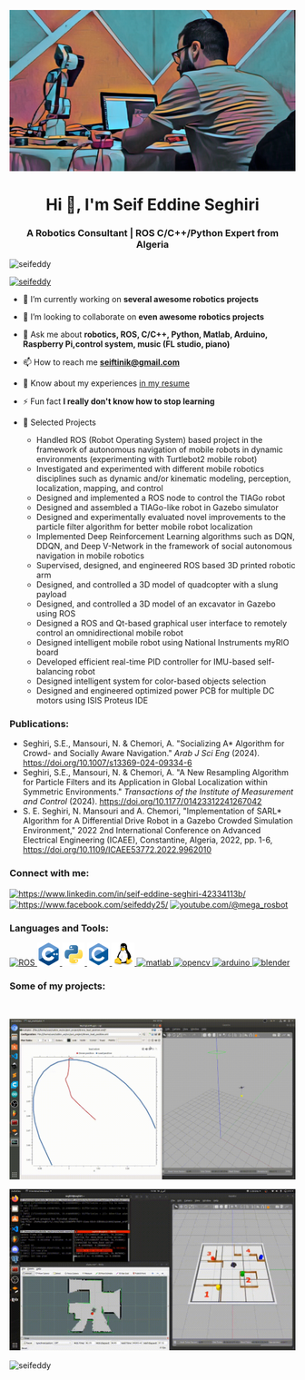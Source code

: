<!-- ![A welcome picture.](https://github.com/seifEddy/seifEddy/blob/main/welcome.png)
<p style="background-image: url('https://github.com/seifEddy/seifEddy/blob/main/welcome.png');"> -->
<p align="center"> <img src="https://github.com/seifEddy/seifEddy/blob/main/welcome2.png" alt="background" width="600"/> </p>
<h1 align="center">Hi 👋, I'm Seif Eddine Seghiri</h1>
<h3 align="center">A Robotics Consultant | ROS C/C++/Python Expert from Algeria</h3>

<p align="left"> <img src="https://komarev.com/ghpvc/?username=seifeddy&label=Profile%20views&color=0e75b6&style=flat" alt="seifeddy" /> </p>

<p align="left"> <a href="https://github.com/ryo-ma/github-profile-trophy"><img src="https://github-profile-trophy.vercel.app/?username=seifeddy" alt="seifeddy" /></a> </p>

- 🔭 I’m currently working on **several awesome robotics projects**

- 👯 I’m looking to collaborate on **even awesome robotics projects**

- 💬 Ask me about **robotics, ROS, C/C++, Python, Matlab, Arduino, Raspberry Pi,control system, music (FL studio, piano)**

- 📫 How to reach me **seiftinik@gmail.com**

- 📄 Know about my experiences [in my resume](https://drive.google.com/file/d/1PhYo-sDoLbA1oUJ5oDGmlaNk6QXH5QTb/view?usp=sharing)

- ⚡ Fun fact **I really don't know how to stop learning**

- 🧠 Selected Projects <br>
    - Handled ROS (Robot Operating System) based project in the framework of autonomous navigation of mobile robots
in dynamic environments (experimenting with Turtlebot2 mobile robot)<br>
    - Investigated and experimented with different mobile robotics disciplines such as dynamic and/or kinematic
modeling, perception, localization, mapping, and control<br>
    - Designed and implemented a ROS node to control the TIAGo robot<br>
    - Designed and assembled a TIAGo-like robot in Gazebo simulator<br>
    - Designed and experimentally evaluated novel improvements to the particle filter algorithm for better mobile robot
localization<br>
    - Implemented Deep Reinforcement Learning algorithms such as DQN, DDQN, and Deep V-Network in the
framework of social autonomous navigation in mobile robotics<br>
    - Supervised, designed, and engineered ROS based 3D printed robotic arm<br>
    - Designed, and controlled a 3D model of quadcopter with a slung payload<br>
    - Designed, and controlled a 3D model of an excavator in Gazebo using ROS<br>
    - Designed a ROS and Qt-based graphical user interface to remotely control an omnidirectional mobile robot<br>
    - Designed intelligent mobile robot using National Instruments myRIO board<br>
    - Developed efficient real-time PID controller for IMU-based self-balancing robot<br>
    - Designed intelligent system for color-based objects selection<br>
    - Designed and engineered optimized power PCB for multiple DC motors using ISIS Proteus IDE<br>

<h3 align="left">Publications:</h3>
<ul>
  <li>Seghiri, S.E., Mansouri, N. & Chemori, A. "Socializing A* Algorithm for Crowd- and Socially Aware Navigation." <i>Arab J Sci Eng</i> (2024). <a href="https://doi.org/10.1007/s13369-024-09334-6">https://doi.org/10.1007/s13369-024-09334-6</a></li>
  <li>Seghiri, S.E., Mansouri, N. & Chemori, A. "A New Resampling Algorithm for Particle Filters and its Application in Global Localization within Symmetric Environments." <i>Transactions of the Institute of Measurement and Control</i> (2024). <a href="https://doi.org/10.1177/01423312241267042">https://doi.org/10.1177/01423312241267042</a></li>
  <li>S. E. Seghiri, N. Mansouri and A. Chemori, "Implementation of SARL* Algorithm for A Differential Drive Robot in a Gazebo Crowded Simulation Environment," 2022 2nd International Conference on Advanced Electrical Engineering (ICAEE), Constantine, Algeria, 2022, pp. 1-6, <a href="https://doi.org/10.1109/ICAEE53772.2022.9962010">https://doi.org/10.1109/ICAEE53772.2022.9962010</a></li>
</ul>

<h3 align="left">Connect with me:</h3>
<p align="left">
<a href="https://www.linkedin.com/in/seif-eddine-seghiri-42334113b" target="blank"><img align="center" src="https://raw.githubusercontent.com/rahuldkjain/github-profile-readme-generator/master/src/images/icons/Social/linked-in-alt.svg" alt="https://www.linkedin.com/in/seif-eddine-seghiri-42334113b/" height="30" width="40" /></a>
<a href="https://web.facebook.com/profile.php?id=100091947921887" target="blank"><img align="center" src="https://raw.githubusercontent.com/rahuldkjain/github-profile-readme-generator/master/src/images/icons/Social/facebook.svg" alt="https://www.facebook.com/seifeddy25/" height="30" width="40" /></a>
<a href="https://www.youtube.com/@mega_rosbot" target="blank"><img align="center" src="https://raw.githubusercontent.com/rahuldkjain/github-profile-readme-generator/master/src/images/icons/Social/youtube.svg" alt="youtube.com/@mega_rosbot" height="30" width="40" /></a>
</p>

<h3 align="left">Languages and Tools:</h3>
<p align="left"> <a href="https://ros.org/" target="_blank" rel="noreferrer"> <img src="https://github.com/ros-infrastructure/artwork/blob/master/ros_logo.svg" alt="ROS" width="40" height="40"/> </a> <a href="https://www.w3schools.com/cpp/" target="_blank" rel="noreferrer"> <img src="https://raw.githubusercontent.com/devicons/devicon/master/icons/cplusplus/cplusplus-original.svg" alt="cplusplus" width="40" height="40"/> </a> <a href="https://www.python.org" target="_blank" rel="noreferrer"> <img src="https://raw.githubusercontent.com/devicons/devicon/master/icons/python/python-original.svg" alt="python" width="40" height="40"/> </a> <a href="https://www.cprogramming.com/" target="_blank" rel="noreferrer"> <img src="https://raw.githubusercontent.com/devicons/devicon/master/icons/c/c-original.svg" alt="c" width="40" height="40"/> </a> <a href="https://www.linux.org/" target="_blank" rel="noreferrer"> <img src="https://raw.githubusercontent.com/devicons/devicon/master/icons/linux/linux-original.svg" alt="linux" width="40" height="40"/> </a> <a href="https://www.mathworks.com/" target="_blank" rel="noreferrer"> <img src="https://upload.wikimedia.org/wikipedia/commons/2/21/Matlab_Logo.png" alt="matlab" width="40" height="40"/> </a> <a href="https://opencv.org/" target="_blank" rel="noreferrer"> <img src="https://www.vectorlogo.zone/logos/opencv/opencv-icon.svg" alt="opencv" width="40" height="40"/> </a>  <a href="https://www.arduino.cc/" target="_blank" rel="noreferrer"> <img src="https://cdn.worldvectorlogo.com/logos/arduino-1.svg" alt="arduino" width="40" height="40"/> </a> <a href="https://www.blender.org/" target="_blank" rel="noreferrer"> <img src="https://download.blender.org/branding/community/blender_community_badge_white.svg" alt="blender" width="40" height="40"/> </a> </p>

<h3 align="left">Some of my projects:</h3><br>

![](https://github.com/seifEddy/seifEddy/blob/main/px4_drone_with_payload_gazebo.gif)

![](https://github.com/seifEddy/com2009_team00/blob/main/gifs/task4_1.gif)

<!--<p><img align="left" src="https://github-readme-stats.vercel.app/api/top-langs?username=seifeddy&show_icons=true&locale=en&layout=compact" alt="seifeddy" /></p>-->

<!--<p>&nbsp;<img align="center" src="https://github-readme-stats.vercel.app/api?username=seifeddy&show_icons=true&locale=en" alt="seifeddy" /></p>-->

<p><img align="center" src="https://github-readme-streak-stats.herokuapp.com/?user=seifeddy&" alt="seifeddy" /></p>
